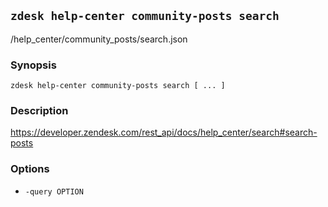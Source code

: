 ## `zdesk help-center community-posts search`

/help_center/community_posts/search.json

### Synopsis

    zdesk help-center community-posts search [ ... ]

### Description

https://developer.zendesk.com/rest_api/docs/help_center/search#search-posts

### Options

* `-query OPTION`

